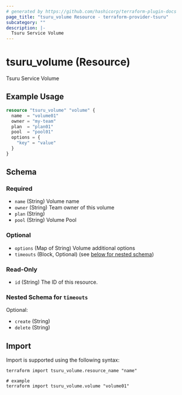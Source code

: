 ```yaml
---
# generated by https://github.com/hashicorp/terraform-plugin-docs
page_title: "tsuru_volume Resource - terraform-provider-tsuru"
subcategory: ""
description: |-
  Tsuru Service Volume
---
```


# tsuru_volume (Resource)

Tsuru Service Volume

## Example Usage

```terraform
resource "tsuru_volume" "volume" {
  name  = "volume01"
  owner = "my-team"
  plan  = "plan01"
  pool  = "pool01"
  options = {
    "key" = "value"
  }
}
```

<!-- schema generated by tfplugindocs -->
## Schema

### Required

- `name` (String) Volume name
- `owner` (String) Team owner of this volume
- `plan` (String)
- `pool` (String) Volume Pool

### Optional

- `options` (Map of String) Volume additional options
- `timeouts` (Block, Optional) (see [below for nested schema](#nestedblock--timeouts))

### Read-Only

- `id` (String) The ID of this resource.

<a id="nestedblock--timeouts"></a>
### Nested Schema for `timeouts`

Optional:

- `create` (String)
- `delete` (String)

## Import

Import is supported using the following syntax:

```shell
terraform import tsuru_volume.resource_name "name"

# example
terraform import tsuru_volume.volume "volume01"
```
